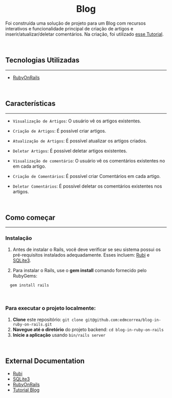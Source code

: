 
<div align="center">

 # Blog
  
</div>

Foi construída uma solução de projeto para um Blog com recursos interativos e funcionalidade principal de criação de artigos e inserir/atualizar/deletar comentários. Na criação, foi utilizado [esse Tutorial](https://guides.rubyonrails.org/getting_started.html).

<br>

## Tecnologias Utilizadas
---

- [RubyOnRails](https://guides.rubyonrails.org/index.html)

<br>

## Características
---
- `Visualização de Artigos`: O usuário vê os artigos existentes.

- `Criação de Artigos`: É possível criar artigos.

- `Atualização de Artigos`: É possível atualizar os artigos criados.

- `Deletar Artigos`: É possível deletar artigos existentes.

- `Visualização de comentário`: O usuário vê os comentários existentes no em cada artigo.

- `Criação de Comentários`: É possível criar Comentários em cada artigo.

- `Deletar Comentários`: É possível deletar os comentários existentes nos artigos.

<br>

## Como começar
---


### Instalação

1. Antes de instalar o Rails, você deve verificar se seu sistema possui os pré-requisitos instalados adequadamente. Esses incluem: [Rubi](https://www.ruby-lang.org/en/documentation/installation/) e [SQLite3](https://www.sqlite.org/index.html).

2. Para instalar o Rails, use o **gem install** comando fornecido pelo RubyGems:

```bash
  gem install rails
```

<br>

### Para executar o projeto localmente:

1. **Clone** este repositório: `git clone git@github.com:edmcorrea/blog-in-ruby-on-rails.git`
2. **Navegue até o diretório** do projeto backend: `cd blog-in-ruby-on-rails`
3. **Inicie a aplicação** usando `bin/rails server` 

<br>

## External Documentation

- [Rubi](https://www.ruby-lang.org/en/documentation/installation/)
- [SQLite3](https://www.sqlite.org/index.html)
- [RubyOnRails](https://guides.rubyonrails.org/index.html)
- [Tutorial Blog](https://guides.rubyonrails.org/getting_started.html)